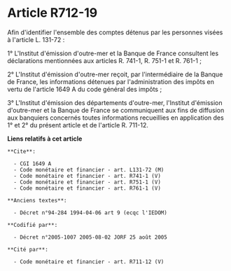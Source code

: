 # Article R712-19

Afin d'identifier l'ensemble des comptes détenus par les personnes visées à l'article L. 131-72 :

1° L'Institut d'émission d'outre-mer et la Banque de France consultent les déclarations mentionnées aux articles R. 741-1, R.
751-1 et R. 761-1 ;

2° L'Institut d'émission d'outre-mer reçoit, par l'intermédiaire de la Banque de France, les informations détenues par
l'administration des impôts en vertu de l'article 1649 A du code général des impôts ;

3° L'Institut d'émission des départements d'outre-mer, l'Institut d'émission d'outre-mer et la Banque de France se
communiquent aux fins de diffusion aux banquiers concernés toutes informations recueillies en application des 1° et 2° du
présent article et de l'article R. 711-12.

**Liens relatifs à cet article**

	**Cite**:

	  - CGI 1649 A
	  - Code monétaire et financier - art. L131-72 (M)
	  - Code monétaire et financier - art. R741-1 (V)
	  - Code monétaire et financier - art. R751-1 (V)
	  - Code monétaire et financier - art. R761-1 (V)

	**Anciens textes**:

	  - Décret n°94-284 1994-04-06 art 9 (ecqc l'IEDOM)

	**Codifié par**:

	  - Décret n°2005-1007 2005-08-02 JORF 25 août 2005

	**Cité par**:

	  - Code monétaire et financier - art. R711-12 (V)
